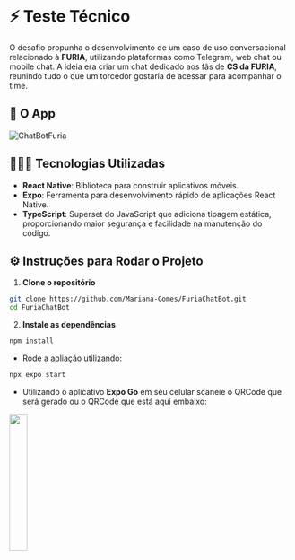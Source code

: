 # ⚡ Teste Técnico  
O desafio propunha o desenvolvimento de um caso de uso conversacional relacionado à **FURIA**, utilizando plataformas como Telegram, web chat ou mobile chat. A ideia era criar um chat dedicado aos fãs de **CS da FURIA**, reunindo tudo o que um torcedor gostaria de acessar para acompanhar o time.

## 📱 O App  

![ChatBotFuria](https://github.com/user-attachments/assets/3205effb-ebee-497d-a047-96b9523d6ba9)

## 👩🏻‍💻 Tecnologias Utilizadas  
- **React Native**: Biblioteca para construir aplicativos móveis.  
- **Expo**: Ferramenta para desenvolvimento rápido de aplicações React Native.  
- **TypeScript**: Superset do JavaScript que adiciona tipagem estática, proporcionando maior segurança e facilidade na manutenção do código.  

## ⚙️ Instruções para Rodar o Projeto  
1. **Clone o repositório**
   
```bash
git clone https://github.com/Mariana-Gomes/FuriaChatBot.git  
cd FuriaChatBot
```

2. **Instale as dependências**

```bash
npm install
```

- Rode a apliação utilizando:

```bash
npx expo start
```
- Utilizando o aplicativo **Expo Go** em seu celular scaneie o QRCode que será gerado ou o QRCode que está aqui embaixo:

<img src="https://github.com/user-attachments/assets/f08da05c-aaed-42d9-acc8-06157650fe80" width="25%"/>


